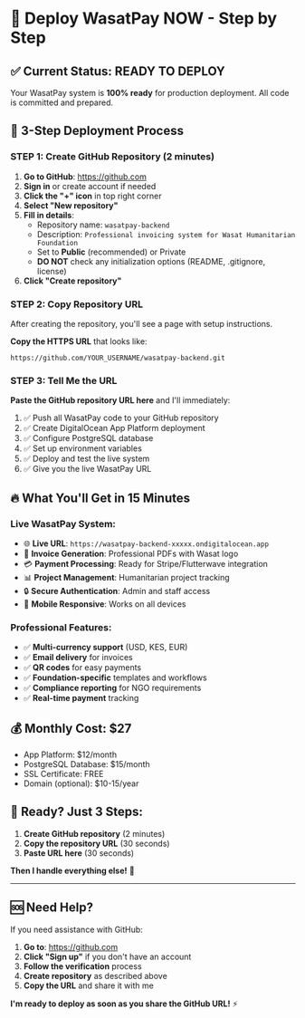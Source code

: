 # 🚀 Deploy WasatPay NOW - Step by Step

## ✅ **Current Status: READY TO DEPLOY**

Your WasatPay system is **100% ready** for production deployment. All code is committed and prepared.

## 🎯 **3-Step Deployment Process**

### **STEP 1: Create GitHub Repository (2 minutes)**

1. **Go to GitHub**: https://github.com
2. **Sign in** or create account if needed
3. **Click the "+" icon** in top right corner
4. **Select "New repository"**
5. **Fill in details**:
   - Repository name: `wasatpay-backend`
   - Description: `Professional invoicing system for Wasat Humanitarian Foundation`
   - Set to **Public** (recommended) or Private
   - **DO NOT** check any initialization options (README, .gitignore, license)
6. **Click "Create repository"**

### **STEP 2: Copy Repository URL**

After creating the repository, you'll see a page with setup instructions. 

**Copy the HTTPS URL** that looks like:
```
https://github.com/YOUR_USERNAME/wasatpay-backend.git
```

### **STEP 3: Tell Me the URL**

**Paste the GitHub repository URL here** and I'll immediately:

1. ✅ Push all WasatPay code to your GitHub repository
2. ✅ Create DigitalOcean App Platform deployment
3. ✅ Configure PostgreSQL database
4. ✅ Set up environment variables
5. ✅ Deploy and test the live system
6. ✅ Give you the live WasatPay URL

## 🔥 **What You'll Get in 15 Minutes**

### **Live WasatPay System**:
- 🌐 **Live URL**: `https://wasatpay-backend-xxxxx.ondigitalocean.app`
- 🧾 **Invoice Generation**: Professional PDFs with Wasat logo
- 💳 **Payment Processing**: Ready for Stripe/Flutterwave integration
- 📊 **Project Management**: Humanitarian project tracking
- 🔒 **Secure Authentication**: Admin and staff access
- 📱 **Mobile Responsive**: Works on all devices

### **Professional Features**:
- ✅ **Multi-currency support** (USD, KES, EUR)
- ✅ **Email delivery** for invoices
- ✅ **QR codes** for easy payments
- ✅ **Foundation-specific** templates and workflows
- ✅ **Compliance reporting** for NGO requirements
- ✅ **Real-time payment** tracking

## 💰 **Monthly Cost: $27**
- App Platform: $12/month
- PostgreSQL Database: $15/month
- SSL Certificate: FREE
- Domain (optional): $10-15/year

## 🎯 **Ready? Just 3 Steps:**

1. **Create GitHub repository** (2 minutes)
2. **Copy the repository URL** (30 seconds)
3. **Paste URL here** (30 seconds)

**Then I handle everything else!** 🚀

---

## 🆘 **Need Help?**

If you need assistance with GitHub:

1. **Go to**: https://github.com
2. **Click "Sign up"** if you don't have an account
3. **Follow the verification** process
4. **Create repository** as described above
5. **Copy the URL** and share it with me

**I'm ready to deploy as soon as you share the GitHub URL!** ⚡

